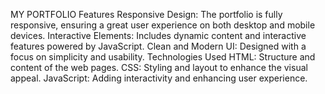 MY PORTFOLIO
Features
   Responsive Design: The portfolio is fully responsive, ensuring a great user experience on both desktop and mobile devices.
   Interactive Elements: Includes dynamic content and interactive features powered by JavaScript.
   Clean and Modern UI: Designed with a focus on simplicity and usability.
Technologies Used
   HTML: Structure and content of the web pages.
   CSS: Styling and layout to enhance the visual appeal.
   JavaScript: Adding interactivity and enhancing user experience.
